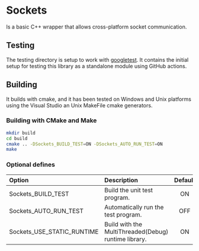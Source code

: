 # Sockets

Is a basic C++ wrapper that allows cross-platform socket communication. 


## Testing

The testing directory is setup to work with [googletest](https://github.com/google/googletest).
It contains the initial setup for testing this library as a standalone module using GitHub actions.

## Building

It builds with cmake, and it has been tested on Windows and Unix platforms using
the Visual Studio an Unix MakeFile cmake generators.

### Building with CMake and Make

```sh
mkdir build
cd build
cmake .. -DSockets_BUILD_TEST=ON -DSockets_AUTO_RUN_TEST=ON
make
```

### Optional defines

| Option                     | Description                                          | Default |
| :------------------------- | :--------------------------------------------------- | :-----: |
| Sockets_BUILD_TEST         | Build the unit test program.                         |   ON    |
| Sockets_AUTO_RUN_TEST      | Automatically run the test program.                  |   OFF   |
| Sockets_USE_STATIC_RUNTIME | Build with the MultiThreaded(Debug) runtime library. |   ON    |
